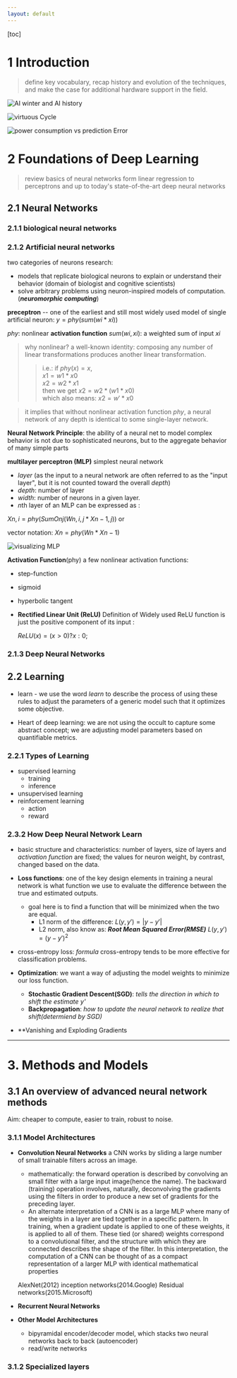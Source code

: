 ```yaml
---
layout: default
---
```

[toc]

# 1 Introduction
> define key vocabulary, recap history and evolution of the techniques, and make the case for additional hardware support in the field.

![AI winter and AI history](./AI_History.png)

![virtuous Cycle](./virtuous_cycle.png)

![power consumption vs prediction Error](./powerConsumption_vs_predictionError.png)

# 2 Foundations of Deep Learning
> review basics of neural networks form linear regression to perceptrons and up to today's state-of-the-art deep neural networks    

## 2.1 Neural Networks
### 2.1.1 biological neural networks

### 2.1.2 Artificial neural networks
two categories of neurons research:
- models that replicate biological neurons to explain or understand their behavior (domain of biologist and cognitive scientists)
- solve arbitrary problems using neuron-inspired models of computation.(***neuromorphic computing***)


**preceptron** -- one of the earliest and still most widely used model of single artificial neuron: 
  $y=phy(sum(wi*xi))$

  $phy$: nonlinear **activation function**
  $sum(wi,xi)$: a weighted sum of input *xi*
  > why nonlinear? a well-known identity: composing any number of linear transformations produces another linear transformation. 
  >> i.e.: if $phy(x) = x$,    
  >> $x1 = w1*x0$    
  >> $x2 = w2*x1$    
  >> then we get $x2 = w2 * (w1 * x0)$    
  >> which also means: $x2 = w' * x0$    

  > it implies that without nonlinear activation function $phy$, a neural network of any depth is identical to some single-layer network.



**Neural Network Principle**: the ability of a neural net to model complex behavior is not due to sophisticated neurons, but to the aggregate behavior of many simple parts

**multilayer perceptron (MLP)** simplest neural network
  - *layer* (as the input to a neural network are often referred to as the "input layer", but it is not counted toward the overall *depth*)
  - *depth*: number of layer
  - *width*: number of neurons in a given layer.
  - *n*th layer of an MLP can be expressed as :    

  $Xn,i = phy(SumOnj(Wn,i,j * Xn-1,j))$  or     

  vector notation: $Xn = phy(Wn * Xn-1)$


  ![visualizing MLP](./visualizing_multilayer_perceptron.png)



**Activation Function**(phy) 
a few nonlinear activation functions:
  - step-function 
  - sigmoid
  - hyperbolic tangent
  - **Rectified Linear Unit (ReLU)**
    Definition of Widely used ReLU function is just the positive component of its input :    

    $ReLU(x) = (x > 0) ? x : 0;$

### 2.1.3 Deep Neural Networks


## 2.2 Learning
- learn - we use the word *learn* to describe the process of using these rules to adjust the parameters of a generic model such that it optimizes some objective.

- Heart of deep learning: we are not using the occult to capture some abstract concept; we are adjusting model parameters based on quantifiable metrics.

### 2.2.1 Types of Learning
- supervised learning
  - training
  - inference
- unsupervised learning
- reinforcement learning
  - action
  - reward

### 2.3.2 How Deep Neural Network Learn
- basic structure and characteristics: number of layers, size of layers and *activation function* are fixed; the values for neuron weight, by contrast, changed based on the data.

- **Loss functions**: one of the key design elements in training a neural network is what function we use to evaluate the difference between the true and estimated outputs.
  - goal here is to find a function that will be minimized when the two are equal.
      - L1 norm of the difference: $L(y, y')=|y - y'|$
      - L2 norm, also know as: ***Root Mean Squared Error(RMSE)*** $L(y,y')=(y-y')^2$

 - cross-entropy loss:
    $formula$
    cross-entropy tends to be more effective for classification problems.

- **Optimization**: we want a way of adjusting the model weights to minimize our loss function.
  - **Stochastic Gradient Descent(SGD)**: *tells the direction in which to shift the estimate y'*
  - **Backpropagation**: *how to update the neural network to realize that shift(determiend by SGD)*


- **Vanishing and Exploding Gradients


---

# 3. Methods and Models

## 3.1 An overview of advanced neural network methods

Aim: cheaper to compute, easier to train, robust to noise.

### 3.1.1 Model Architectures
- **Convolution Neural Networks** a CNN works by sliding a large number of small trainable filters across an image.
  - mathematically: the forward operation is described by convolving an small filter with a large input image(hence the name). The backward (training) operation involves, naturally, deconvolving the gradients using the filters in order to produce a new set of gradients for the preceding layer.
  - An alternate interpretation of a CNN is as a large MLP where many of the weights in a layer are tied together in a specific pattern. In training, when a gradient update is applied to one of these weights, it is applied to all of them. These tied (or shared) weights correspond to a convolutional filter, and the structure with which they are connected describes the shape of the filter. In this interpretation, the computation of a CNN can be thought of as a compact representation of a larger MLP with identical mathematical properties

  AlexNet(2012)
  inception networks(2014.Google)
  Residual networks(2015.Microsoft)

- **Recurrent Neural Networks** 


- **Other Model Architectures**
  - bipyramidal encoder/decoder model, which stacks two neural networks back to back (autoencoder)
  - read/write networks


### 3.1.2 Specialized layers